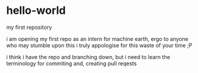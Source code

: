 # hello-world
my first repository 

i am opening my first repo as an intern for machine earth, ergo to anyone who may stumble upon this i truly appologise for this waste of your time ;P

i think i have the repo and branching down, but i need to learn the terminology for commiting and, creating pull reqests 


